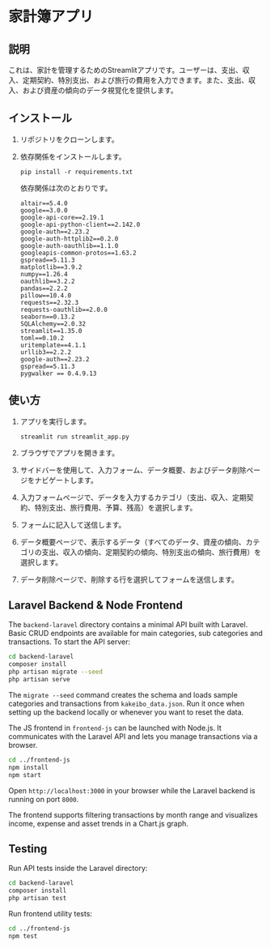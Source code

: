 # 家計簿アプリ

## 説明

これは、家計を管理するためのStreamlitアプリです。ユーザーは、支出、収入、定期契約、特別支出、および旅行の費用を入力できます。また、支出、収入、および資産の傾向のデータ視覚化を提供します。

## インストール

1.  リポジトリをクローンします。
2.  依存関係をインストールします。

    ```
    pip install -r requirements.txt
    ```

    依存関係は次のとおりです。

    ```
    altair==5.4.0
    google==3.0.0
    google-api-core==2.19.1
    google-api-python-client==2.142.0
    google-auth==2.23.2
    google-auth-httplib2==0.2.0
    google-auth-oauthlib==1.1.0
    googleapis-common-protos==1.63.2
    gspread==5.11.3
    matplotlib==3.9.2
    numpy==1.26.4
    oauthlib==3.2.2
    pandas==2.2.2
    pillow==10.4.0
    requests==2.32.3
    requests-oauthlib==2.0.0
    seaborn==0.13.2
    SQLAlchemy==2.0.32
    streamlit==1.35.0
    toml==0.10.2
    uritemplate==4.1.1
    urllib3==2.2.2
    google-auth==2.23.2
    gspread==5.11.3
    pygwalker == 0.4.9.13
    ```

## 使い方

1.  アプリを実行します。

    ```
    streamlit run streamlit_app.py
    ```
2.  ブラウザでアプリを開きます。
3.  サイドバーを使用して、入力フォーム、データ概要、およびデータ削除ページをナビゲートします。
4.  入力フォームページで、データを入力するカテゴリ（支出、収入、定期契約、特別支出、旅行費用、予算、残高）を選択します。
5.  フォームに記入して送信します。
6.  データ概要ページで、表示するデータ（すべてのデータ、資産の傾向、カテゴリの支出、収入の傾向、定期契約の傾向、特別支出の傾向、旅行費用）を選択します。
7.  データ削除ページで、削除する行を選択してフォームを送信します。

## Laravel Backend & Node Frontend

The `backend-laravel` directory contains a minimal API built with Laravel. Basic CRUD endpoints are available for main categories, sub categories and transactions. To start the API server:

```bash
cd backend-laravel
composer install
php artisan migrate --seed
php artisan serve
```

The `migrate --seed` command creates the schema and loads sample categories and
transactions from `kakeibo_data.json`. Run it once when setting up the backend
locally or whenever you want to reset the data.

The JS frontend in `frontend-js` can be launched with Node.js. It communicates with the Laravel API and lets you manage transactions via a browser.

```bash
cd ../frontend-js
npm install
npm start
```

Open `http://localhost:3000` in your browser while the Laravel backend is running on port `8000`.

The frontend supports filtering transactions by month range and visualizes income, expense and asset trends in a Chart.js graph.

## Testing

Run API tests inside the Laravel directory:

```bash
cd backend-laravel
composer install
php artisan test
```

Run frontend utility tests:

```bash
cd ../frontend-js
npm test
```

